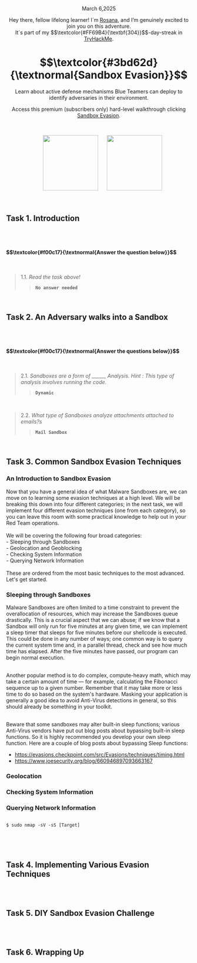 <p align="center">March 6,2025</p>
<p align="center">Hey there, fellow lifelong learner! I´m <a href="https://www.linkedin.com/in/rosanafssantos/">Rosana</a>, and I’m genuinely excited to join you on this adventure.<br>
It´s part of my $$\textcolor{#FF69B4}{\textbf{304}}$$-day-streak in  <a href="https://tryhackme.com/">TryHackMe</a>.</p>
 
<h1 align="center">
  $$\textcolor{#3bd62d}{\textnormal{Sandbox Evasion}}$$
</h1>
<p align="center">Learn about active defense mechanisms Blue Teamers can deploy to identify adversaries in their environment.</p>
<p align="center">Access this premium (subscribers only) hard-level walkthrough clicking <a href="https://tryhackme.com/room/sandboxevasion">Sandbox Evasion</a>.</p><br>
<p align="center">
  <img height="150px" hspace="20" src="https://github.com/user-attachments/assets/b9c5de72-f65b-4d02-9650-6f416805941e">
  <img height="150px" src="https://github.com/user-attachments/assets/937d48cc-013b-44b6-b07b-5a82d531a711">
</p>

<br>
<h2>Task 1. Introduction</h2>
<br>


<br>
<h4 align="left"> $$\textcolor{#f00c17}{\textnormal{Answer the question below}}$$ </h4>
<br>

> 1.1. <em>Read the task above!</em><br><a id='2.1'></a>
>> <code><strong>No answer needed</strong></code>

<br>
<h2>Task 2. An Adversary walks into a Sandbox</h2>
<br>


<br>
<h4 align="left"> $$\textcolor{#f00c17}{\textnormal{Answer the questions below}}$$ </h4>
<br>

> 2.1. <em>Sandboxes are a form of ______ Analysis. Hint : This type of analysis involves running the code.</em><br><a id='2.1'></a>
>> <code><strong>Dynamic</strong></code>

<br>

> 2.2. <em>What type of Sandboxes analyze attachments attached to emails?s</em><br><a id='2.1'></a>
>> <code><strong>Mail Sandbox</strong></code>

<br>
<h2>Task 3. Common Sandbox Evasion Techniques</h2>
<h3>An Introduction to Sandbox Evasion</h3>
<p>Now that you have a general idea of what Malware Sandboxes are, we can move on to learning some evasion techniques at a high level. We will be breaking this down into four different categories; in the next task, we will implement four different evasion techniques (one from each category), so you can leave this room with some practical knowledge to help out in your Red Team operations.<br><br>
We will be covering the following four broad categories:<br>
- Sleeping through Sandboxes<br>
- Geolocation and Geoblocking<br>
- Checking System Information<br>
- Querying Network Information<br><br>
These are ordered from the most basic techniques to the most advanced. Let's get started.</p>

<h3>Sleeping through Sandboxes</h3>
<p>Malware Sandboxes are often limited to a time constraint to prevent the overallocation of resources, which may increase the Sandboxes queue drastically. This is a crucial aspect that we can abuse; if we know that a Sandbox will only run for five minutes at any given time, we can implement a sleep timer that sleeps for five minutes before our shellcode is executed. This could be done in any number of ways; one common way is to query the current system time and, in a parallel thread, check and see how much time has elapsed. After the five minutes have passed, our program can begin normal execution.<br><br>

Another popular method is to do complex, compute-heavy math, which may take a certain amount of time — for example, calculating the Fibonacci sequence up to a given number. Remember that it may take more or less time to do so based on the system's hardware. Masking your application is generally a good idea to avoid Anti-Virus detections in general, so this should already be something in your toolkit.<br><br>

Beware that some sandboxes may alter built-in sleep functions; various Anti-Virus vendors have put out blog posts about bypassing built-in sleep functions. So it is highly recommended you develop your own sleep function. Here are a couple of blog posts about bypassing Sleep functions:<br>

- https://evasions.checkpoint.com/src/Evasions/techniques/timing.html
- https://www.joesecurity.org/blog/660946897093663167</p>

<h3>Geolocation</h3>

<h3>Checking System Information</h3>

<h3>Querying Network Information</h3>

<pre><code>
$ sudo nmap -sV -sS [Target]


</code></pre>

<br>
<h2>Task 4. Implementing Various Evasion Techniques</h2>
<br>

<br>
<h2>Task 5. DIY Sandbox Evasion Challenge</h2>
<br>

<br>
<h2>Task 6. Wrapping Up</h2>
<br>
